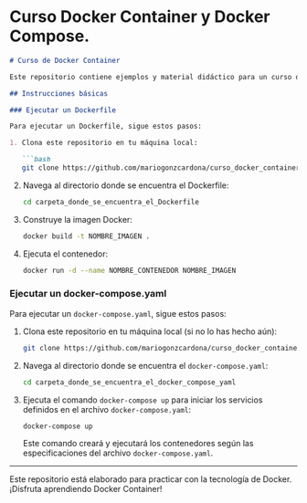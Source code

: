 # Curso Docker Container y Docker Compose.

```markdown
# Curso de Docker Container

Este repositorio contiene ejemplos y material didáctico para un curso de Docker Container. Aquí encontrarás instrucciones básicas y estándar para ejecutar un Dockerfile y un docker-compose.yaml. Este repositorio está elaborado para practicar con la tecnología de Docker.

## Instrucciones básicas

### Ejecutar un Dockerfile

Para ejecutar un Dockerfile, sigue estos pasos:

1. Clona este repositorio en tu máquina local:

   ```bash
   git clone https://github.com/mariogonzcardona/curso_docker_container.git
   ```

2. Navega al directorio donde se encuentra el Dockerfile:

   ```bash
   cd carpeta_donde_se_encuentra_el_Dockerfile
   ```

3. Construye la imagen Docker:

   ```bash
   docker build -t NOMBRE_IMAGEN .
   ```

4. Ejecuta el contenedor:

   ```bash
   docker run -d --name NOMBRE_CONTENEDOR NOMBRE_IMAGEN
   ```

### Ejecutar un docker-compose.yaml

Para ejecutar un `docker-compose.yaml`, sigue estos pasos:

1. Clona este repositorio en tu máquina local (si no lo has hecho aún):

   ```bash
   git clone https://github.com/mariogonzcardona/curso_docker_container.git
   ```

2. Navega al directorio donde se encuentra el `docker-compose.yaml`:

   ```bash
   cd carpeta_donde_se_encuentra_el_docker_compose_yaml
   ```

3. Ejecuta el comando `docker-compose up` para iniciar los servicios definidos en el archivo `docker-compose.yaml`:

   ```bash
   docker-compose up
   ```

   Este comando creará y ejecutará los contenedores según las especificaciones del archivo `docker-compose.yaml`.

---

Este repositorio está elaborado para practicar con la tecnología de Docker. ¡Disfruta aprendiendo Docker Container!
```